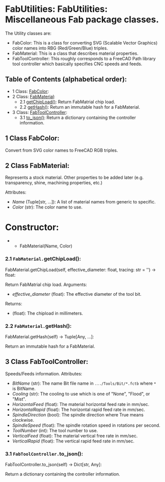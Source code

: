 # FabUtilities: FabUtilities: Miscellaneous Fab package classes.
The Utility classes are:
* FabColor:
  This is a class for converting SVG (Scalable Vector Graphics) color names into
  RBG (Red/Green/Blue) triples.
* FabMaterial:
  This is a class that describes material properties.
* FabToolController:
  This roughly corresponds to a FreeCAD Path library tool controller which basically specifies
  CNC speeds and feeds.

## Table of Contents (alphabetical order):

* 1 Class: [FabColor](#fabutilities--fabcolor):
* 2 Class: [FabMaterial](#fabutilities--fabmaterial):
  * 2.1 [getChipLoad()](#fabutilities----getchipload): Return FabMatrial chip load.
  * 2.2 [getHash()](#fabutilities----gethash): Return an immutable hash for a FabMaterial.
* 3 Class: [FabToolController](#fabutilities--fabtoolcontroller):
  * 3.1 [to_json()](#fabutilities----to-json): Return a dictionary containing the controller information.

## <a name="fabutilities--fabcolor"></a>1 Class FabColor:

Convert from SVG color names to FreeCAD RGB triples.


## <a name="fabutilities--fabmaterial"></a>2 Class FabMaterial:

Represents a stock material.
Other properties to be added later (e.g. transparency, shine, machining properties, etc.)

Attributes:
* *Name* (Tuple[str, ...]): A list of material names from generic to specific.
* *Color* (str): The color name to use.

# Constructor:
* * FabMaterial(Name, Color)

### <a name="fabutilities----getchipload"></a>2.1 `FabMaterial.`getChipLoad():

FabMaterial.getChipLoad(self, effective_diameter: float, tracing: str = '') -> float:

Return FabMatrial chip load.
Arguments:
* *effective_diameter* (float): The effective diameter of the tool bit.

Returns:
* (float): The chipload in millimeters.

### <a name="fabutilities----gethash"></a>2.2 `FabMaterial.`getHash():

FabMaterial.getHash(self) -> Tuple[Any, ...]:

Return an immutable hash for a FabMaterial.


## <a name="fabutilities--fabtoolcontroller"></a>3 Class FabToolController:

Speeds/Feeds information.
Attributes:
* *BitName* (str): The name Bit file name in `.../Tools/Bit/*.fctb` where `*` is BitName.
* *Cooling* (str): The cooling to use which is one of "None", "Flood", or "Mist".
* *HorizontalFeed* (float): The material horizontal feed rate in mm/sec.
* *HorizontalRapid* (float): The horizontal rapid feed rate in mm/sec.
* *SpindleDirection* (bool): The spindle direction where True means clockwise.
* *SpindleSpeed* (float): The spindle rotation speed in rotations per second.
* *ToolNumber* (int): The tool number to use.
* *VerticalFeed* (float): The material vertical free rate in mm/sec.
* *VerticalRapid* (float): The vertical rapid feed rate in mm/sec.

### <a name="fabutilities----to-json"></a>3.1 `FabToolController.`to_json():

FabToolController.to_json(self) -> Dict[str, Any]:

Return a dictionary containing the controller information.



